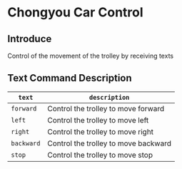 # Chongyou Car Control

## Introduce

Control of the movement of the trolley by receiving texts

## Text Command Description

|`text`|`description`|
|---|---|
|`forward`|Control the trolley to move forward|
|`left`|Control the trolley to move left|
|`right`|Control the trolley to move right|
|`backward`|Control the trolley to move backward|
|`stop`|Control the trolley to move stop|
